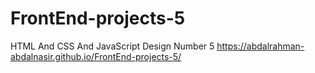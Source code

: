 # FrontEnd-projects-5
HTML And CSS And JavaScript Design Number 5
https://abdalrahman-abdalnasir.github.io/FrontEnd-projects-5/
